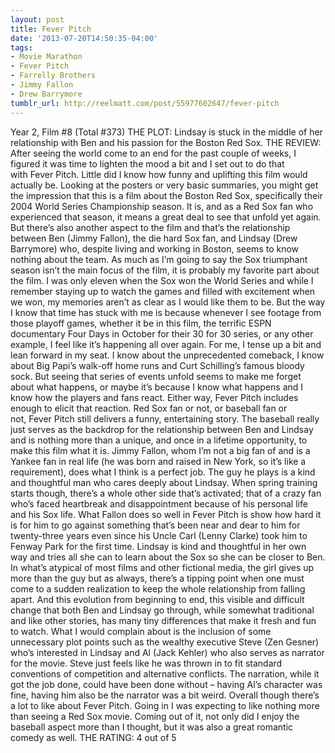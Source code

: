 ```yaml
---
layout: post
title: Fever Pitch
date: '2013-07-20T14:50:35-04:00'
tags:
- Movie Marathon
- Fever Pitch
- Farrelly Brothers
- Jimmy Fallon
- Drew Barrymore
tumblr_url: http://reelmatt.com/post/55977602647/fever-pitch
---
```



Year 2, Film #8 (Total #373)
THE PLOT: Lindsay is stuck in the middle of her relationship with Ben and his passion for the Boston Red Sox.
THE REVIEW: After seeing the world come to an end for the past couple of weeks, I figured it was time to lighten the mood a bit and I set out to do that with Fever Pitch. Little did I know how funny and uplifting this film would actually be. Looking at the posters or very basic summaries, you might get the impression that this is a film about the Boston Red Sox, specifically their 2004 World Series Championship season. It is, and as a Red Sox fan who experienced that season, it means a great deal to see that unfold yet again. But there’s also another aspect to the film and that’s the relationship between Ben (Jimmy Fallon), the die hard Sox fan, and Lindsay (Drew Barrymore) who, despite living and working in Boston, seems to know nothing about the team.
As much as I’m going to say the Sox triumphant season isn’t the main focus of the film, it is probably my favorite part about the film. I was only eleven when the Sox won the World Series and while I remember staying up to watch the games and filled with excitement when we won, my memories aren’t as clear as I would like them to be. But the way I know that time has stuck with me is because whenever I see footage from those playoff games, whether it be in this film, the terrific ESPN documentary Four Days in October for their 30 for 30 series, or any other example, I feel like it’s happening all over again. For me, I tense up a bit and lean forward in my seat. I know about the unprecedented comeback, I know about Big Papi’s walk-off home runs and Curt Schilling’s famous bloody sock. But seeing that series of events unfold seems to make me forget about what happens, or maybe it’s because I know what happens and I know how the players and fans react. Either way, Fever Pitch includes enough to elicit that reaction.
Red Sox fan or not, or baseball fan or not, Fever Pitch still delivers a funny, entertaining story. The baseball really just serves as the backdrop for the relationship between Ben and Lindsay and is nothing more than a unique, and once in a lifetime opportunity, to make this film what it is. Jimmy Fallon, whom I’m not a big fan of and is a Yankee fan in real life (he was born and raised in New York, so it’s like a requirement), does what I think is a perfect job. The guy he plays is a kind and thoughtful man who cares deeply about Lindsay. When spring training starts though, there’s a whole other side that’s activated; that of a crazy fan who’s faced heartbreak and disappointment because of his personal life and his Sox life. What Fallon does so well in Fever Pitch is show how hard it is for him to go against something that’s been near and dear to him for twenty-three years even since his Uncle Carl (Lenny Clarke) took him to Fenway Park for the first time. Lindsay is kind and thoughtful in her own way and tries all she can to learn about the Sox so she can be closer to Ben. In what’s atypical of most films and other fictional media, the girl gives up more than the guy but as always, there’s a tipping point when one must come to a sudden realization to keep the whole relationship from falling apart. And this evolution from beginning to end, this visible and difficult change that both Ben and Lindsay go through, while somewhat traditional and like other stories, has many tiny differences that make it fresh and fun to watch.
What I would complain about is the inclusion of some unnecessary plot points such as the wealthy executive Steve (Zen Gesner) who’s interested in Lindsay and Al (Jack Kehler) who also serves as narrator for the movie. Steve just feels like he was thrown in to fit standard conventions of competition and alternative conflicts. The narration, while it got the job done, could have been done without – having Al’s character was fine, having him also be the narrator was a bit weird. Overall though there’s a lot to like about Fever Pitch. Going in I was expecting to like nothing more than seeing a Red Sox movie. Coming out of it, not only did I enjoy the baseball aspect more than I thought, but it was also a great romantic comedy as well.
THE RATING: 4 out of 5 
